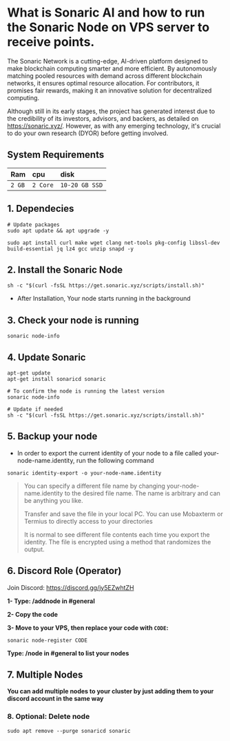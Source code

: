 # What is Sonaric AI and how to run the Sonaric Node on VPS server to receive points. 
The Sonaric Network is a cutting-edge, AI-driven platform designed to make blockchain computing smarter and more efficient. By autonomously matching pooled resources with demand across different blockchain networks, it ensures optimal resource allocation. For contributors, it promises fair rewards, making it an innovative solution for decentralized computing.

Although still in its early stages, the project has generated interest due to the credibility of its investors, advisors, and backers, as detailed on https://sonaric.xyz/. However, as with any emerging technology, it's crucial to do your own research (DYOR) before getting involved.

## System Requirements
| Ram | cpu     | disk                      |
| :-------- | :------- | :-------------------------------- |
| `2 GB`      | `2 Core` | `10-20 GB SSD` |

## 1. Dependecies
```console
# Update packages
sudo apt update && apt upgrade -y

sudo apt install curl make wget clang net-tools pkg-config libssl-dev build-essential jq lz4 gcc unzip snapd -y
```

## 2. Install the Sonaric Node
```console
sh -c "$(curl -fsSL https://get.sonaric.xyz/scripts/install.sh)"
```
* After Installation, Your node starts running in the background

## 3. Check your node is running
```console
sonaric node-info
```

## 4. Update Sonaric
```console
apt-get update
apt-get install sonaricd sonaric

# To confirm the node is running the latest version
sonaric node-info

# Update if needed
sh -c "$(curl -fsSL https://get.sonaric.xyz/scripts/install.sh)"
```

## 5. Backup your node

* In order to export the current identity of your node to a file called your-node-name.identity, run the following command
```console
sonaric identity-export -o your-node-name.identity
```
> You can specify a different file name by changing your-node-name.identity to the desired file name. The name is arbitrary and can be anything you like.
>
> Transfer and save the file in your local PC. You can use Mobaxterm or Termius to directly access to your directories
>
> It is normal to see different file contents each time you export the identity. The file is encrypted using a method that randomizes the output.

## 6. Discord Role (Operator)

Join Discord: https://discord.gg/jy5EZwhtZH

**1- Type: /addnode in #general**

**2- Copy the code**

**3- Move to your VPS, then replace your code with `CODE`:**
```
sonaric node-register CODE
```

**Type: /node in #general to list your nodes**

## 7. Multiple Nodes
**You can add multiple nodes to your cluster by just adding them to your discord account in the same way**

### 8. Optional: Delete node
```
sudo apt remove --purge sonaricd sonaric
```
